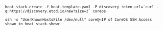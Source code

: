 ```heat stack-create -f heat-template.yaml -P discovery_token_url=`curl -q https://discovery.etcd.io/new?size=3` coreos```

`ssh -o "UserKnownHostsFile /dev/null" core@<IP of CoreOS SSH Access shown in heat stack-show>`
